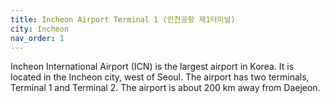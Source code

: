 ```yaml
---
title: Incheon Airport Terminal 1 (인천공항 제1터미널)
city: Incheon
nav_order: 1
---
```


Incheon International Airport (ICN) is the largest airport in Korea. It is located in the Incheon city, west of Seoul. The airport has two terminals, Terminal 1 and Terminal 2. The airport is about 200 km away from Daejeon.